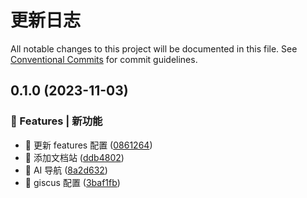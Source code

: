 # 更新日志

All notable changes to this project will be documented in this file.
See [Conventional Commits](https://conventionalcommits.org) for commit guidelines.

## 0.1.0 (2023-11-03)

### 🎸 Features | 新功能

- 🎸 更新 features 配置 ([0861264](https://github.com/draco-china/draco-lab/blob/main/apps/docs/commit/0861264cb224fca0701b01e578085b64b3796b88))
- 🎸 添加文档站 ([ddb4802](https://github.com/draco-china/draco-lab/blob/main/apps/docs/commit/ddb480246a88e85d79ddbc65741cd6e8ff700dea))
- 🎸 AI 导航 ([8a2d632](https://github.com/draco-china/draco-lab/blob/main/apps/docs/commit/8a2d63209da1ad48a9dda1cc96d65c1f061dbc49))
- 🎸 giscus 配置 ([3baf1fb](https://github.com/draco-china/draco-lab/blob/main/apps/docs/commit/3baf1fb1c38d0714d3d5fe114e20767358b6453e))
